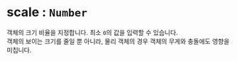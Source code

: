 # scale : `Number`

객체의 크기 비율을 지정합니다. 최소 `0`의 값을 입력할 수 있습니다.  
객체의 보이는 크기를 줄일 뿐 아니라, 물리 객체의 경우 객체의 무게와 충돌에도 영향을 미칩니다.